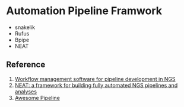 # Automation Pipeline Framwork

* snakelik
* Rufus
* Bpipe
* NEAT




## Reference
1. [Workflow management software for pipeline development in NGS](https://www.biostars.org/p/115745/)
2. [NEAT: a framework for building fully automated NGS pipelines and analyses](http://bmcbioinformatics.biomedcentral.com/articles/10.1186/s12859-016-0902-3)
3. [Awesome Pipeline](https://github.com/pditommaso/awesome-pipeline)